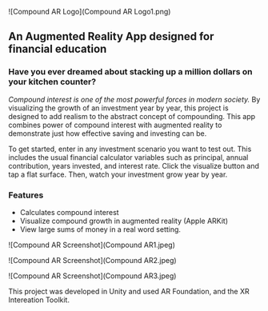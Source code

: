 ![Compound AR Logo](Compound AR Logo1.png)

## __An Augmented Reality App designed for financial education__ 

### Have you ever dreamed about stacking up a million dollars on your kitchen counter?  

*Compound interest is one of the most powerful forces in modern society.*  By visualizing the growth of an investment year by year, this project is designed to add realism to the abstract concept of compounding.  This app combines power of compound interest with augmented reality to demonstrate just how effective saving and investing can be.  

To get started, enter in any investment scenario you want to test out.  This includes the usual financial calculator variables such as principal, annual contribution, years invested, and interest rate. Click the visualize button and tap a flat surface.  Then, watch your investment grow year by year. 

### Features 
* Calculates compound interest 
* Visualize compound growth in augmented reality (Apple ARKit)
* View large sums of money in a real word setting.  


![Compound AR Screenshot](Compound AR1.jpeg)

![Compound AR Screenshot](Compound AR2.jpeg)

![Compound AR Screenshot](Compound AR3.jpeg)

This project was developed in Unity and used AR Foundation, and the XR Intereation Toolkit.  

